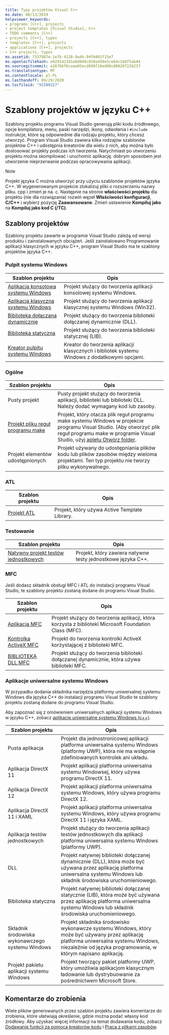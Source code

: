 ```yaml
---
title: Typy projektów Visual C++
ms.date: 08/13/2019
helpviewer_keywords:
- programs [C++], projects
- project templates [Visual Studio], C++
- TODO comments [C++]
- projects [C++], types
- templates [C++], projects
- applications [C++], projects
- C++ projects, types
ms.assetid: 7337987e-1e7b-4120-9a4b-94f0401f15e7
ms.openlocfilehash: e929142181ebd849c820ad50e5ce64c2d4f5ab44
ms.sourcegitcommit: a1676bf6caae05ecd698f26ed80c08828722b237
ms.translationtype: MT
ms.contentlocale: pl-PL
ms.lasthandoff: 09/29/2020
ms.locfileid: "91509327"
---
```

# <a name="c-project-templates"></a>Szablony projektów w języku C++

Szablony projektu programu Visual Studio generują pliki kodu źródłowego, opcje kompilatora, menu, paski narzędzi, ikony, odwołania i `#include` instrukcje, które są odpowiednie dla rodzaju projektu, który chcesz utworzyć. Program Visual Studio zawiera kilka rodzajów szablonów projektów C++ i udostępnia kreatorów dla wielu z nich, aby można było dostosować projekty podczas ich tworzenia. Natychmiast po utworzeniu projektu można skompilować i uruchomić aplikację. dobrym sposobem jest utworzenie nieprzerwanie podczas opracowywania aplikacji.

> [!NOTE]
> Projekt języka C można utworzyć przy użyciu szablonów projektów języka C++. W wygenerowanym projekcie zlokalizuj pliki o rozszerzeniu nazwy pliku. cpp i zmień je na. c. Następnie na stronie **właściwości projektu** dla projektu (nie dla rozwiązania) rozwiń węzeł **Właściwości konfiguracji**, **C/C++** i wybierz pozycję **Zaawansowane**. Zmień ustawienie **Kompiluj jako** na **Kompiluj jako kod C (/TC)**.

## <a name="project-templates"></a>Szablony projektów

Szablony projektu zawarte w programie Visual Studio zależą od wersji produktu i zainstalowanych obciążeń. Jeśli zainstalowano Programowanie aplikacji klasycznych w języku C++, program Visual Studio ma te szablony projektów języka C++.

### <a name="windows-desktop"></a>Pulpit systemu Windows

|Szablon projektu|Opis|
|----------------------|-----------------------------|
|[Aplikacja konsolowa systemu Windows](../../windows/overview-of-windows-programming-in-cpp.md)|Projekt służący do tworzenia aplikacji konsolowej systemu Windows.|
|[Aplikacja klasyczna systemu Windows](../../windows/walkthrough-creating-windows-desktop-applications-cpp.md)|Projekt służący do tworzenia aplikacji klasycznej systemu Windows (Win32).|
|[Biblioteka dołączana dynamicznie](../walkthrough-creating-and-using-a-dynamic-link-library-cpp.md)|Projekt służący do tworzenia biblioteki dołączanej dynamicznie (DLL).|
|[Biblioteka statyczna](../walkthrough-creating-and-using-a-static-library-cpp.md)|Projekt służący do tworzenia biblioteki statycznej (LIB).|
|[Kreator pulpitu systemu Windows](../../windows/windows-desktop-wizard.md)|Kreator do tworzenia aplikacji klasycznych i bibliotek systemu Windows z dodatkowymi opcjami.|

### <a name="general"></a>Ogólne

|Szablon projektu|Opis|
|----------------------|-----------------------------|
|Pusty projekt|Pusty projekt służący do tworzenia aplikacji, biblioteki lub biblioteki DLL. Należy dodać wymagany kod lub zasoby.|
|[Projekt pliku reguł programu make](creating-a-makefile-project.md)|Projekt, który otacza plik reguł programu make systemu Windows w projekcie programu Visual Studio. (Aby otworzyć plik reguł programu make w programie Visual Studio, użyj [apletu Otwórz folder](../open-folder-projects-cpp.md).|
|Projekt elementów udostępnionych|Projekt używany do udostępniania plików kodu lub plików zasobów między wieloma projektami. Ten typ projektu nie tworzy pliku wykonywalnego.|

### <a name="atl"></a>ATL

|Szablon projektu|Opis|
|----------------------|-----------------------------|
|[Projekt ATL](../../atl/reference/creating-an-atl-project.md)|Projekt, który używa Active Template Library.|

### <a name="test"></a>Testowanie

|Szablon projektu|Opis|
|----------------------|-----------------------------|
|[Natywny projekt testów jednostkowych](/visualstudio/test/writing-unit-tests-for-c-cpp-with-the-microsoft-unit-testing-framework-for-cpp)|Projekt, który zawiera natywne testy jednostkowe języka C++.|

### <a name="mfc"></a>MFC

Jeśli dodasz składnik obsługi MFC i ATL do instalacji programu Visual Studio, te szablony projektu zostaną dodane do programu Visual Studio.

|Szablon projektu|Opis|
|----------------------|-----------------------------|
|[Aplikacja MFC](../../mfc/reference/creating-an-mfc-application.md)|Projekt służący do tworzenia aplikacji, która korzysta z biblioteki Microsoft Foundation Class (MFC).|
|[Kontrolka ActiveX MFC](../../mfc/reference/creating-an-mfc-activex-control.md)|Projekt do tworzenia kontrolki ActiveX korzystającej z biblioteki MFC.|
|[BIBLIOTEKA DLL MFC](../../mfc/reference/creating-an-mfc-dll-project.md)|Projekt służący do tworzenia biblioteki dołączanej dynamicznie, która używa biblioteki MFC.|

### <a name="windows-universal-apps"></a>Aplikacje uniwersalne systemu Windows

W przypadku dodania składnika narzędzia platformy uniwersalnej systemu Windows dla języka C++ do instalacji programu Visual Studio te szablony projektu zostaną dodane do programu Visual Studio.

Aby zapoznać się z omówieniem uniwersalnych aplikacji systemu Windows w języku C++, zobacz [aplikacje uniwersalne systemu Windows (c++)](../../cppcx/universal-windows-apps-cpp.md).

|Szablon projektu|Opis|
|----------------------|-----------------------------|
|Pusta aplikacja|Projekt dla jednostronicowej aplikacji platforma uniwersalna systemu Windows (platformy UWP), która nie ma wstępnie zdefiniowanych kontrolek ani układu.|
|Aplikacja DirectX 11|Projekt aplikacji platforma uniwersalna systemu Windowsej, który używa programu DirectX 11.|
|Aplikacja DirectX 12|Projekt aplikacji platforma uniwersalna systemu Windows, który używa programu DirectX 12.|
|Aplikacja DirectX 11 i XAML|Projekt aplikacji platforma uniwersalna systemu Windows, który używa programu DirectX 11 i języka XAML.|
|Aplikacja testów jednostkowych|Projekt służący do tworzenia aplikacji testów jednostkowych dla aplikacji platforma uniwersalna systemu Windows (platformy UWP).|
|DLL|Projekt natywnej biblioteki dołączanej dynamicznie (DLL), która może być używana przez aplikację platforma uniwersalna systemu Windows lub składnik środowiska uruchomieniowego.|
|Biblioteka statyczna|Projekt natywnej biblioteki dołączanej statycznie (LIB), która może być używana przez aplikację platforma uniwersalna systemu Windows lub składnik środowiska uruchomieniowego.|
|Składnik środowiska wykonawczego systemu Windows|Projekt składnika środowisko wykonawcze systemu Windows, który może być używany przez aplikację platforma uniwersalna systemu Windows, niezależnie od języka programowania, w którym napisano aplikację.|
| Projekt pakietu aplikacji systemu Windows|Projekt tworzący pakiet platformy UWP, który umożliwia aplikacjom klasycznym ładowanie lub dystrybuowanie za pośrednictwem Microsoft Store.|

## <a name="todo-comments"></a>Komentarze do zrobienia

Wiele plików generowanych przez szablon projektu zawiera komentarze do zrobienia, które ułatwiają określenie, gdzie można podać własny kod źródłowy. Aby uzyskać więcej informacji na temat dodawania kodu, zobacz [Dodawanie funkcji za pomocą kreatorów kodu](../../ide/adding-functionality-with-code-wizards-cpp.md) i [Praca z plikami zasobów](../../windows/working-with-resource-files.md).
